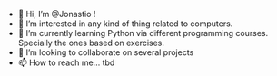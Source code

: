 - 👋 Hi, I’m @Jonastio !
- 👀 I’m interested in any kind of thing related to computers.
- 🌱 I’m currently learning Python via different programming courses. Specially the ones based on exercises.
- 💞️ I’m looking to collaborate on several projects
- 📫 How to reach me... tbd

<!---
Jonastio/Jonastio is a ✨ special ✨ repository because its `README.md` (this file) appears on your GitHub profile.
You can click the Preview link to take a look at your changes.
--->
